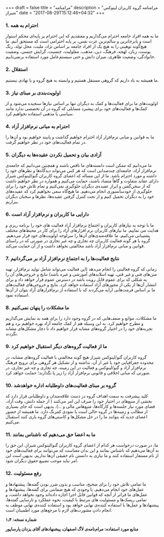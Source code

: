 +++
draft = false
title = "مرامنامه"
description = "مرامنامه گروه کاربران لینوکس شیراز"
date = "2017-08-29T15:12:46+04:32"
+++

### 1. احترام به همه

ما به همه افراد جامعه احترام می‌گذاریم و معتقدیم که این احترام بر پایه‌ای محکم استوار است و پابرجاترین و سالم‌ترین عزت نفس، بر پایه احترامی است که مستحق آنیم. ما هیچ‌گونه توهینی را به هیچ یک از افراد جامعه بر اساس نژاد، ملیت، محل تولد، رنگ پوست، زبان، لهجه، فرهنگ، دین، مذهب، معلولیت، جنسیت، گرایش جنسی، وضعیت خانوادگی، وضعیت ظاهری، میزان دانش و حتی سیستم‌عامل مورد استفاده برنمی‌تابیم.

### 2. استقلال

ما همیشه به یاد داریم که گروهی مستقل هستیم و وابسته به هیچ گروه و یا نهادی نیستیم.

### 3. اولویت‌بندی بر مبنای نیاز

اولویت‌های ما برای فعالیت‌ها و کمک به دیگران تنها بر اساس نیازها سنجیده می‌شود و از کمک‌ها و فعالیت‌های خود برای پیشبرد مسایلی که گروه در آن تخصصی ندارد مانند سیاسی یا مذهبی استفاده نخواهیم کرد.

### 4. احترام به مبانی نرم‌افزار آزاد

ما به قوانین و مبانی نرم‌افزار آزاد احترام خواهیم گذاشت و پایبند خواهیم بود و آن‌ها را در تمام فعالیت‌های خود در نظر خواهیم گرفت.

### 5. آزادی بیان و تحمیل نکردن عقیده‌ها به دیگران

ما می‌دانیم که ممکن است دانسته‌های ما ناقص باشند و همچنین می‌دانیم که جامعه‌ی نرم‌افزار آزاد، جامعه‌ای چندصدایی است که هر کس می‌تواند دیدگاه‌ها و نظرهای خود را داشته و مورد احترام باشد. ما از این مساله که اعضای گروه کاربران گنو/لینوکس شیراز دارای عقاید متفاوت و گاهاً متضاد باشند، حمایت می‌کنیم و همواره در نظر خواهیم داشت که از سخن‌گفتن و ابراز عقیده‌ی دیگران جلوگیری نمی‌کنیم و تمام تلاش خود را برای جلوگیری از خودسانسوری انجام می‌دهیم. ما هیچ‌گاه سعی نخواهیم کرد که عقیده‌‌های خود را به دیگران تحمیل کنیم و از تحت کنترل گرفتن عقیده‌ها، نظرها و سخنان دیگران بیزاریم.

### 6. دارایی ما کاربران و نرم‌افزار آزاد است

ما با توجه به نیازهای کاربران و اجتماع نرم‌افزار آزاد فعالیت های خود را برنامه ریزی و هدایت می نماییم. ما نیازهای کاربران نرم افزارهای آزاد را برای کار در محیط‌های مختلف پشتیبانی می‌کنیم. ما علاقه‌مندی‌های آن‌ها را سرلوحه اولویت‌های خود قرار می‌دهیم. گروه با هر گونه فعالیت کاربران چه تجاری و چه غیر تجاری در صورتی که در راستای قوانین و مبانی نرم‌افزار آزاد باشد مخالفتی نخواهد داشت و از آن حمایت می‌کند.

### 7. نتایج فعالیت‌ها را به اجتماع نرم‌افزار آزاد بر می‌گردانیم

زمانی که گروه فعالیتی را انجام می‌دهد (این فعالیت می‌تواند شامل تولید نرم‌افزار، تهیه متن‌های فنی و غیر فنی، تهیه اسلاید‌های آموزشی و غیره باشد) نتایج و خروجی‌های آن را به شکلی که برای عموم قابل رویت باشد در دسترس عموم قرار خواهد داد و برای انتشار آن‌ها از یکی از مجوز‌های آزاد استفاده خواهد کرد. نتایج و خروجی‌های فعالیت‌های ما بر اساس فرمت‌هایی ارایه می‌گردند که با استفاده از نرم‌افزارهای آزاد بتوان از آن‌ها استفاده نمود.

### 8. ما مشکلات را پنهان نمی‌کنیم

ما مشکلات، موانع و ضعف‌هایی که در گروه وجود دارد را برای همه به نمایش می‌گذاریم و مطرح خواهیم کرد. به این وسیله هم از کمک جامعه آزاد بهره خواهیم برد و هم تجربه‌های خود را در اختیار گروه‌های مشابه قرار خواهیم داد تا دچار مشکل‌های مشابه نگردند.

### 9. ما از فعالیت گروه‌های دیگر استقبال خواهیم کرد

گروه کاربران گنو/لینوکس شیراز هیچ گونه مخالفتی با فعالیت گروه‌های مشابه، در محدوده جغرافیایی خود یا غیر از آن، نداشته و از تشکیل هر گروهی برای ترویج فرهنگ نرم‌افزار آزاد و گنو/لینوکس و فعالیت در این زمینه، چه تجاری و چه غیر تجاری، در صورتی که مبانی اخلاقی و قانونی نرم‌افزار آزاد را زیر پا نگذارند؛ حمایت خواهد کرد.

### 10. گروه بر مبنای فعالیت‌های داوطلبانه اداره خواهدشد

‬‬‬‬کلید پیشرفت به سمت اهداف گروه در دست علاقه‌مندان و داوطلبانی قرار دارد که بخشی از منبع‌های در اختیار خود را صرف این امر می‌کنند ( از جمله دانش، وقت آزاد، فضای مورد نیاز جلسه‌ها و کارگاه‌ها، منیع‌هاس مالی و …). بدیهی است که جای بسیاری از مطالب و زمینه‌ها در گروه خالی است یا نمودی کمرنگ دارد. ما همیشه از حضور اعضای جدید که بتوانند ما را در حل مشکل‌ها و کاستی‌های گروه یاری کنند استقبال می‌کنیم.

### 11. ما به اعضا حق می‌دهیم که ناشناس بمانند

ما، در صورت درخواست هر کدام از اعضای گروه کاربران گنو/لینوکس شیراز، این حق را به آن‌ها می‌دهیم که ناشناس بمانند و این بدان معناست که می‌توانند برای فعالیت‌های خود از نام‌ مستعار استفاده کنند و ما نیازی به دانستن نام حقیقی آن‌ها نداریم. بدیهی است این امر نباید موجب تضییع حقوق دیگران شود.

### 12. رفع مسئولیت

ما تمامی تلاش خود را برای صحیح، مناسب و بدون ضرر بودن گفته‌ها، پیشنهادها و عمل‌های خود انجام می‌دهیم، با وجودی که هیچ ضمانتی برای گفته‌ها، پیشنهادها و عمل‌های ما فراتر از آنچه که قوانین قابل اجرا اجازه داده‌اند وجود نخواهد داشت، و تمامی ریسک‌ها و مسئولیت های مرتبط با کیفیت، نحوه عملکرد و نارسایی گفته‌ها، پیشنهادها و عمل‌ها با استفاده کننده‌ی نهایی خواهد بود و استفاده کننده‌ی نهایی موظف به انجام دادن مشورت‌های لازم با مرجع‌های مورد اطمینان است.


**شماره نسخه‌: ۱٫۴**

**منابع مورد استفاده: مرام‌نامه‌ی لاگ اصفهان، پیشنهادهای آقای یزدان پارساپور**
